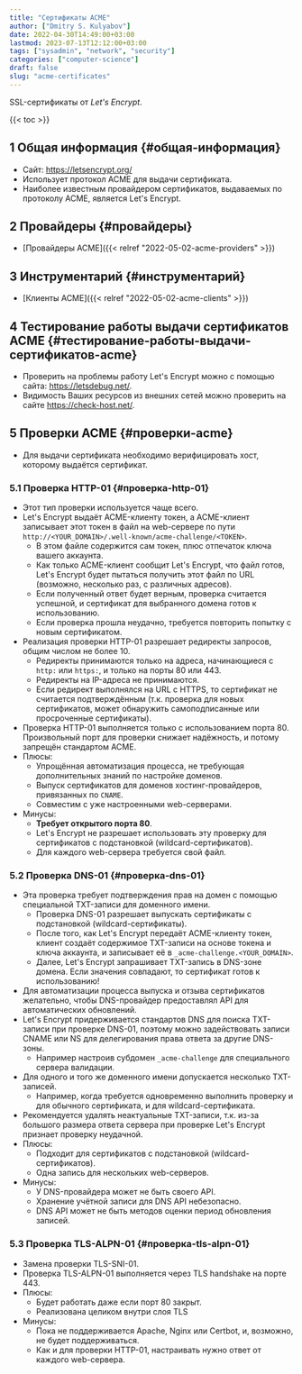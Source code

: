 ```yaml
---
title: "Сертификаты ACME"
author: ["Dmitry S. Kulyabov"]
date: 2022-04-30T14:49:00+03:00
lastmod: 2023-07-13T12:12:00+03:00
tags: ["sysadmin", "network", "security"]
categories: ["computer-science"]
draft: false
slug: "acme-certificates"
---
```


SSL-сертификаты от _Let's Encrypt_.

<!--more-->

{{< toc >}}


## <span class="section-num">1</span> Общая информация {#общая-информация}

-   Сайт: <https://letsencrypt.org/>
-   Использует протокол ACME для выдачи сертификата.
-   Наиболее известным провайдером сертификатов, выдаваемых по протоколу ACME, является Let's Encrypt.


## <span class="section-num">2</span> Провайдеры {#провайдеры}

-   [Провайдеры ACME]({{< relref "2022-05-02-acme-providers" >}})


## <span class="section-num">3</span> Инструментарий {#инструментарий}

-   [Клиенты ACME]({{< relref "2022-05-02-acme-clients" >}})


## <span class="section-num">4</span> Тестирование работы выдачи сертификатов ACME {#тестирование-работы-выдачи-сертификатов-acme}

-   Проверить на проблемы работу Let's Encrypt можно с помощью сайта: <https://letsdebug.net/>.
-   Видимость Ваших ресурсов из внешних сетей можно проверить на сайте <https://check-host.net/>.


## <span class="section-num">5</span> Проверки ACME {#проверки-acme}

-   Для выдачи сертификата необходимо верифицировать хост, которому выдаётся сертификат.


### <span class="section-num">5.1</span> Проверка HTTP-01 {#проверка-http-01}

-   Этот тип проверки используется чаще всего.
-   Let's Encrypt выдаёт ACME-клиенту токен, а ACME-клиент записывает этот токен в файл на web-сервере по пути `http://<YOUR_DOMAIN>/.well-known/acme-challenge/<TOKEN>`.
    -   В этом файле содержится сам токен, плюс отпечаток ключа вашего аккаунта.
    -   Как только ACME-клиент сообщит Let's Encrypt, что файл готов, Let's Encrypt будет пытаться получить этот файл по URL (возможно, несколько раз, с различных адресов).
    -   Если полученный ответ будет верным, проверка считается успешной, и сертификат для выбранного домена готов к использованию.
    -   Если проверка прошла неудачно, требуется повторить попытку с новым сертификатом.
-   Реализация проверки HTTP-01 разрешает редиректы запросов, общим числом не более 10.
    -   Редиректы принимаются только на адреса, начинающиеся с `http:` или `https:`, и только на порты 80 или 443.
    -   Редиректы на IP-адреса не принимаются.
    -   Если редирект выполнялся на URL c HTTPS, то сертификат не считается подтверждённым (т.к. проверка для новых сертификатов, может обнаружить самоподписанные или просроченные сертификаты).
-   Проверка HTTP-01 выполняется только с использованием порта 80. Произвольный порт для проверки снижает надёжность, и потому запрещён стандартом ACME.
-   Плюсы:
    -   Упрощённая автоматизация процесса, не требующая дополнительных знаний по настройке доменов.
    -   Выпуск сертификатов для доменов хостинг-провайдеров, привязанных по `CNAME`.
    -   Совместим с уже настроенными web-серверами.
-   Минусы:
    -   **Требует открытого порта 80**.
    -   Let's Encrypt не разрешает использовать эту проверку для сертификатов с подстановкой (wildcard-сертификатов).
    -   Для каждого web-сервера требуется свой файл.


### <span class="section-num">5.2</span> Проверка DNS-01 {#проверка-dns-01}

-   Эта проверка требует подтверждения прав на домен с помощью специальной TXT-записи для доменного имени.
    -   Проверка DNS-01 разрешает выпускать сертификаты с подстановкой (wildcard-сертификаты).
    -   После того, как Let's Encrypt передаёт ACME-клиенту токен, клиент создаёт содержимое TXT-записи на основе токена и ключа аккаунта, и записывает её в `_acme-challenge.<YOUR_DOMAIN>`.
    -   Далее, Let's Encrypt запрашивает TXT-запись в DNS-зоне домена. Если значения совпадают, то сертификат готов к использованию!
-   Для автоматизации процесса выпуска и отзыва сертификатов желательно, чтобы DNS-провайдер предоставлял API для автоматических обновлений.
-   Let's Encrypt придерживается стандартов DNS для поиска TXT-записи при проверке DNS-01, поэтому можно задействовать записи CNAME или NS для делегирования права ответа за другие DNS-зоны.
    -   Например настроив субдомен `_acme-challenge` для специального сервера валидации.
-   Для одного и того же доменного имени допускается несколько TXT-записей.
    -   Например, когда требуется одновременно выполнить проверку и для обычного сертификата, и для wildcard-сертификата.
-   Рекомендуется удалять неактуальные TXT-записи, т.к. из-за большого размера ответа сервера при проверке Let's Encrypt признает проверку неудачной.
-   Плюсы:
    -   Подходит для сертификатов с подстановкой (wildcard-сертификатов).
    -   Одна запись для нескольких web-серверов.
-   Минусы:
    -   У DNS-провайдера может не быть своего API.
    -   Хранение учётной записи для DNS API небезопасно.
    -   DNS API может не быть методов оценки период обновления записей.


### <span class="section-num">5.3</span> Проверка TLS-ALPN-01 {#проверка-tls-alpn-01}

-   Замена проверки TLS-SNI-01.
-   Проверка TLS-ALPN-01 выполняется через TLS handshake на порте 443.
-   Плюсы:
    -   Будет работать даже если порт 80 закрыт.
    -   Реализована целиком внутри слоя TLS
-   Минусы:
    -   Пока не поддерживается Apache, Nginx или Certbot, и, возможно, не будет поддерживаться.
    -   Как и для проверки HTTP-01, настраивать нужно ответ от каждого web-сервера.
